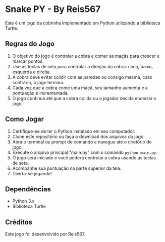 # Snake PY - By Reis567

Este é um jogo da cobrinha implementado em Python utilizando a biblioteca Turtle.

## Regras do Jogo

1. O objetivo do jogo é controlar a cobra e comer as maçãs para crescer e marcar pontos.
2. Use as teclas de seta para controlar a direção da cobra: cima, baixo, esquerda e direita.
3. A cobra deve evitar colidir com as paredes ou consigo mesma, caso contrário, o jogo termina.
4. Cada vez que a cobra come uma maçã, seu tamanho aumenta e a pontuação é incrementada.
5. O jogo continua até que a cobra colida ou o jogador decida encerrar o jogo.

## Como Jogar

1. Certifique-se de ter o Python instalado em seu computador.
2. Clone este repositório ou faça o download dos arquivos do jogo.
3. Abra o terminal ou prompt de comando e navegue até o diretório do jogo.
4. Execute o arquivo principal "main.py" com o comando `python main.py`.
5. O jogo será iniciado e você poderá controlar a cobra usando as teclas de seta.
6. Acompanhe sua pontuação na parte superior da tela.
7. Divirta-se jogando!

## Dependências

- Python 3.x
- Biblioteca Turtle

## Créditos

Este jogo foi desenvolvido por Reis567.

